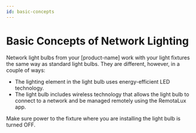 ```yaml
---
id: basic-concepts
---
```



# Basic Concepts of Network Lighting
   
Network light bulbs from your [product-name] work with your light fixtures the same way as standard light bulbs. They are different, however, in a couple of ways:
  
   - The lighting element in the light bulb uses energy-efficient LED technology.
   - The light bulb includes wireless technology that allows the light bulb to connect to a network and be managed remotely using the RemotaLux app.
   
<p id="power-off">Make sure power to the fixture where you are installing the light bulb is turned OFF.</p>
   
<p conref="../hdita-topics/low-power.html#low-power/disconnect-warning" />
